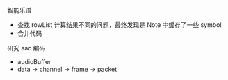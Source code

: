 智能乐谱
- 查找 rowList 计算结果不同的问题，最终发现是 Note 中缓存了一些 symbol
- 合并代码

研究 aac 编码
- audioBuffer
- data -> channel -> frame -> packet